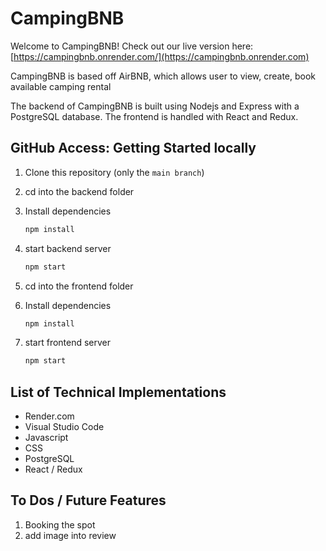 # CampingBNB
Welcome to CampingBNB! Check out our live version here: [https://campingbnb.onrender.com/](https://campingbnb.onrender.com)

CampingBNB is based off AirBNB, which allows user to view, create, book available camping rental

The backend of CampingBNB is built using Nodejs and Express with a PostgreSQL database. The frontend is handled with React and Redux.

## GitHub Access: Getting Started locally

1. Clone this repository (only the `main branch`)

2. cd into the backend folder
      
3. Install dependencies
      ```bash
      npm install
      ```
   
4. start backend server
      ```bash
      npm start
      ```

5. cd into the frontend folder
      
6. Install dependencies
      ```bash
      npm install
      ```
   
7. start frontend server
      ```bash
      npm start
      ```

## List of Technical Implementations
- Render.com  
- Visual Studio Code
- Javascript
- CSS
- PostgreSQL
- React / Redux

## To Dos / Future Features
1. Booking the spot
2. add image into review
